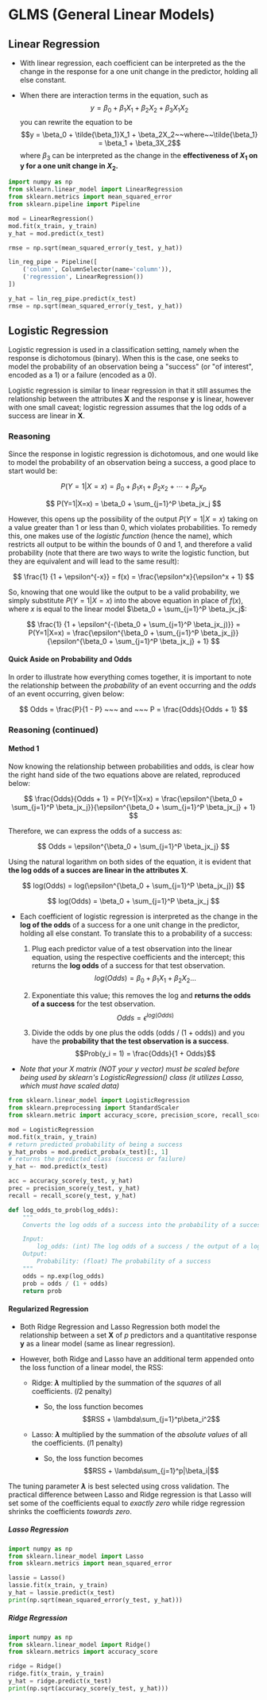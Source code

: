 # GLMS (General Linear Models)

## Linear Regression

* With linear regression, each coefficient can be interpreted as the the change in the response for a one unit change in the predictor, holding all else constant.

* When there are interaction terms in the equation, such as $$y = \beta_0 + \beta_1X_1 + \beta_2X_2 + \beta_3X_1X_2$$ you can rewrite the equation to be $$y = \beta_0 + \tilde{\beta_1}X_1 + \beta_2X_2~~where~~\tilde{\beta_1} = \beta_1 + \beta_3X_2$$ where $\beta_3$ can be interpreted as the change in the **effectiveness of $X_1$ on y for a one unit change in $X_2$.**

```python
import numpy as np
from sklearn.linear_model import LinearRegression
from sklearn.metrics import mean_squared_error
from sklearn.pipeline import Pipeline

mod = LinearRegression()
mod.fit(x_train, y_train)
y_hat = mod.predict(x_test)

rmse = np.sqrt(mean_squared_error(y_test, y_hat))

lin_reg_pipe = Pipeline([
    ('column', ColumnSelector(name='column')),
    ('regression', LinearRegression())
])

y_hat = lin_reg_pipe.predict(x_test)
rmse = np.sqrt(mean_squared_error(y_test, y_hat))
```

## Logistic Regression

Logistic regression is used in a classification setting, namely when the response is dichotomous (binary). When this is the case, one seeks to model the probability of an observation being a "success" (or "of interest", encoded as a 1) or a failure (encoded as a 0).

Logistic regression is similar to linear regression in that it still assumes the relationship between the attributes **X** and the response **y** is linear, however with one small caveat; logistic regression assumes that the log odds of a success are linear in **X**.

### Reasoning

Since the response in logistic regression is dichotomous, and one would like to model the probability of an observation being a success, a good place to start would be:

$$
P(Y=1|X=x) = \beta_0 + \beta_1x_1 + \beta_2x_2 + \cdots + \beta_px_p
$$

$$
P(Y=1|X=x) = \beta_0 + \sum_{j=1}^P \beta_jx_j
$$

However, this opens up the possibility of the output $P(Y=1|X=x)$ taking on a value greater than 1 or less than 0, which violates probabilities. To remedy this, one makes use of the *logistic function* (hence the name), which restricts all output to be within the bounds of 0 and 1, and therefore a valid probability (note that there are two ways to write the logistic function, but they are equivalent and will lead to the same result):

$$
\frac{1} {1 + \epsilon^{-x}} = f(x) =  \frac{\epsilon^x}{\epsilon^x + 1}
$$

So, knowing that one would like the output to be a valid probability, we simply substitute $P(Y=1|X=x)$ into the above equation in place of $f(x)$, where $x$ is equal to the linear model $\beta_0 + \sum_{j=1}^P \beta_jx_j$:

$$
\frac{1} {1 + \epsilon^{-(\beta_0 + \sum_{j=1}^P \beta_jx_j)}} = P(Y=1|X=x) =  \frac{\epsilon^{\beta_0 + \sum_{j=1}^P \beta_jx_j}}{\epsilon^{\beta_0 + \sum_{j=1}^P \beta_jx_j} + 1}
$$

#### Quick Aside on Probability and Odds

In order to illustrate how everything comes together, it is important to note the relationship between the *probability* of an event occurring and the *odds* of an event occurring, given below:

$$
Odds = \frac{P}{1 - P} ~~~ and ~~~ P = \frac{Odds}{Odds + 1}
$$

### Reasoning (continued)

#### Method 1

Now knowing the relationship between probabilities and odds, is clear how the right hand side of the two equations above are related, reproduced below:

$$
\frac{Odds}{Odds + 1} = P(Y=1|X=x) =  \frac{\epsilon^{\beta_0 + \sum_{j=1}^P \beta_jx_j}}{\epsilon^{\beta_0 + \sum_{j=1}^P \beta_jx_j} + 1}
$$

Therefore, we can express the odds of a success as:

$$
Odds = \epsilon^{\beta_0 + \sum_{j=1}^P \beta_jx_j}
$$

Using the natural logarithm on both sides of the equation, it is evident that **the log odds of a succes are linear in the attributes X**.

$$
log(Odds) = log(\epsilon^{\beta_0 + \sum_{j=1}^P \beta_jx_j})
$$

$$
log(Odds) = \beta_0 + \sum_{j=1}^P \beta_jx_j
$$


* Each coefficient of logistic regression is interpreted as the change in the **log of the odds** of a success for a one unit change in the predictor, holding all else constant. To translate this to a probability of a success:

    1.  Plug each predictor value of a test observation into the linear equation, using the respective coefficients and the intercept; this returns the **log odds** of a success for that test observation.$$log(Odds) = \beta_0 + \beta_1X_1 + \beta_2X_2...$$

    2. Exponentiate this value; this removes the log and **returns the odds of a success** for the test observation.$$Odds = \epsilon^{log(Odds)}$$

    3. Divide the odds by one plus the odds (odds / (1 + odds)) and you have the **probability that the test observation is a success**.$$Prob(y_i = 1) = \frac{Odds}{1 + Odds}$$

* *Note that your X matrix (NOT your y vector) must be scaled before being used by sklearn's LogisticRegression() class (it utilizes Lasso, which must have scaled data)*

```python
from sklearn.linear_model import LogisticRegression
from sklearn.preprocessing import StandardScaler
from sklearn.metric import accuracy_score, precision_score, recall_score

mod = LogisticRegression
mod.fit(x_train, y_train)
# return predicted probability of being a success
y_hat_probs = mod.predict_proba(x_test)[:, 1]
# returns the predicted class (success or failure)
y_hat =- mod.predict(x_test)

acc = accuracy_score(y_test, y_hat)
prec = precision_score(y_test, y_hat)
recall = recall_score(y_test, y_hat)

def log_odds_to_prob(log_odds):
    """
    Converts the log odds of a success into the probability of a success.

    Input:
        log_odds: (int) The log odds of a success / the output of a logistic regression model
    Output:
        Probability: (float) The probability of a success
    """
    odds = np.exp(log_odds)
    prob = odds / (1 + odds)
    return prob
```

#### Regularized Regression

* Both Ridge Regression and Lasso Regression both model the relationship between a set **X** of *p* predictors and a quantitative response **y** as a linear model (same as linear regression).

* However, both Ridge and Lasso have an additional term appended onto the loss function of a linear model, the RSS:

    * Ridge: **$\lambda$** multiplied by the summation of the *squares* of all coefficients. ($l2$ penalty)
        * So, the loss function becomes $$RSS + \lambda\sum_{j=1}^p\beta_i^2$$

    * Lasso: **$\lambda$** multiplied by the summation of the *absolute values* of all the  coefficients. ($l1$ penalty)
        * So, the loss function becomes $$RSS + \lambda\sum_{j=1}^p|\beta_i|$$

The tuning parameter **$\lambda$** is best selected using cross validation. The practical difference between Lasso and Ridge regression is that Lasso will set some of the coefficients equal to *exactly zero* while ridge regression shrinks the coefficients *towards zero*.

##### Lasso Regression

```python
import numpy as np
from sklearn.linear_model import Lasso
from sklearn.metrics import mean_squared_error

lassie = Lasso()
lassie.fit(x_train, y_train)
y_hat = lassie.predict(x_test)
print(np.sqrt(mean_squared_error(y_test, y_hat)))
```

##### Ridge Regression

```python
import numpy as np
from sklearn.linear_model import Ridge()
from sklearn.metrics import accuracy_score

ridge = Ridge()
ridge.fit(x_train, y_train)
y_hat = ridge.predict(x_test)
print(np.sqrt(accuracy_score(y_test, y_hat)))
```
